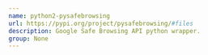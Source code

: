 ```yaml
---
name: python2-pysafebrowsing
url: https://pypi.org/project/pysafebrowsing/#files
description: Google Safe Browsing API python wrapper.
group: None
---
```

